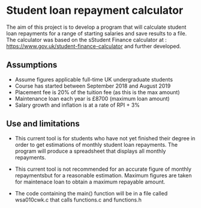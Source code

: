 # Student loan repayment calculator

The aim of this project is to develop a program that will calculate student loan repayments for a range of starting salaries and save results to a file. The calculator was based on the sStudent Finance calculator at : https://www.gov.uk/student-finance-calculator and further developed.

## Assumptions

- Assume figures applicable full-time UK undergraduate students
- Course has started between September 2018 and August 2019
- Placement fee is 20% of the tuition fee (as this is the max amount) 
- Maintenance loan each year is £8700 (maximum loan amount)
- Salary growth and inflation is at a rate of RPI + 3%

## Use and limitations

- This current tool is for students who have not yet finished their degree in order to get estimations of monthly student loan repayments. The program will produce a spreadsheet that displays all monthly repayments. 

- This current tool is not recommended for an accurate figure of monthly repaymentsbut for a reasonable estimation. Maximum figures are taken for maintenace loan to obtain a maximum repayable amount.

- The code containing the main() function will be in a file called wsa010cwk.c that calls functions.c and functions.h

